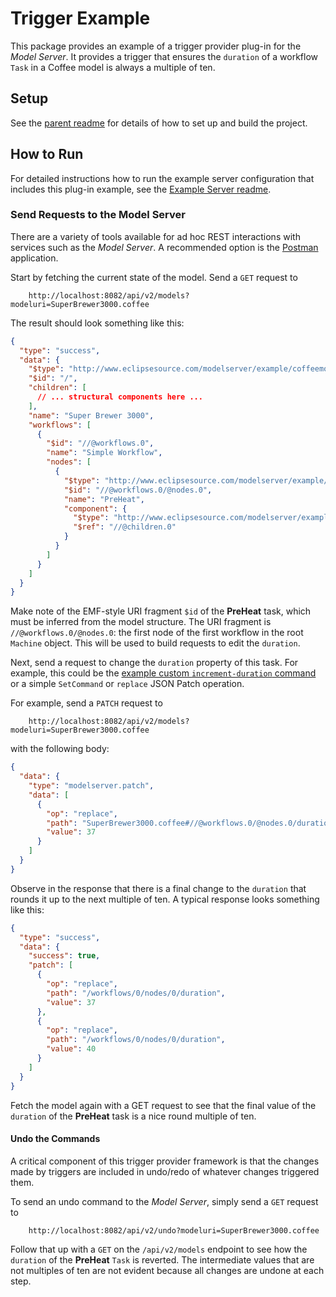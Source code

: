 # Trigger Example

This package provides an example of a trigger provider plug-in for the _Model Server_.
It provides a trigger that ensures the `duration` of a workflow `Task` in a Coffee model is always a multiple of ten.

## Setup

See the [parent readme](../../README.md) for details of how to set up and build the project.

## How to Run

For detailed instructions how to run the example server configuration that includes this plug-in example, see the [Example Server readme](../example-server/README.md).

### Send Requests to the Model Server

There are a variety of tools available for ad hoc REST interactions with services such as the _Model Server_.
A recommended option is the [Postman](https://www.postman.com) application.

Start by fetching the current state of the model.
Send a `GET` request to

```plain
    http://localhost:8082/api/v2/models?modeluri=SuperBrewer3000.coffee
```

The result should look something like this:

```json
{
  "type": "success",
  "data": {
    "$type": "http://www.eclipsesource.com/modelserver/example/coffeemodel#//Machine",
    "$id": "/",
    "children": [
      // ... structural components here ...
    ],
    "name": "Super Brewer 3000",
    "workflows": [
      {
        "$id": "//@workflows.0",
        "name": "Simple Workflow",
        "nodes": [
          {
            "$type": "http://www.eclipsesource.com/modelserver/example/coffeemodel#//AutomaticTask",
            "$id": "//@workflows.0/@nodes.0",
            "name": "PreHeat",
            "component": {
              "$type": "http://www.eclipsesource.com/modelserver/example/coffeemodel#//BrewingUnit",
              "$ref": "//@children.0"
            }
          }
        ]
      }
    ]
  }
}
```

Make note of the EMF-style URI fragment `$id` of the **PreHeat** task, which must be inferred from the model structure.
The URI fragment is `//@workflows.0/@nodes.0`: the first node of the first workflow in the root `Machine` object.
This will be used to build requests to edit the `duration`.

Next, send a request to change the `duration` property of this task.
For example, this could be the [example custom `increment-duration` command](../custom-command-example/README.md#send-requests-to-the-model-server) or a simple `SetCommand` or `replace` JSON Patch operation.

For example, send a `PATCH` request to

```plain
    http://localhost:8082/api/v2/models?modeluri=SuperBrewer3000.coffee
```

with the following body:

```json
{
  "data": {
    "type": "modelserver.patch",
    "data": [
      {
        "op": "replace",
        "path": "SuperBrewer3000.coffee#//@workflows.0/@nodes.0/duration",
        "value": 37
      }
    ]
  }
}
```

Observe in the response that there is a final change to the `duration` that rounds it up to the next multiple of ten.
A typical response looks something like this:

```json
{
  "type": "success",
  "data": {
    "success": true,
    "patch": [
      {
        "op": "replace",
        "path": "/workflows/0/nodes/0/duration",
        "value": 37
      },
      {
        "op": "replace",
        "path": "/workflows/0/nodes/0/duration",
        "value": 40
      }
    ]
  }
}
```

Fetch the model again with a GET request to see that the final value of the `duration` of the **PreHeat** task is a nice round multiple of ten.

#### Undo the Commands

A critical component of this trigger provider framework is that the changes made by triggers are included in undo/redo of whatever changes triggered them.

To send an undo command to the _Model Server_, simply send a `GET` request to

```plain
    http://localhost:8082/api/v2/undo?modeluri=SuperBrewer3000.coffee
```

Follow that up with a `GET` on the `/api/v2/models` endpoint to see how the `duration` of the **PreHeat** `Task` is reverted.
The intermediate values that are not multiples of ten are not evident because all changes are undone at each step.
